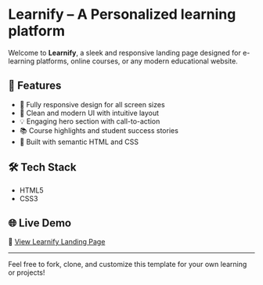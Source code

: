 # Learnify – A Personalized learning platform 

Welcome to **Learnify**, a sleek and responsive landing page designed for e-learning platforms, online courses, or any modern educational website.

## 🚀 Features

- 📱 Fully responsive design for all screen sizes
- 🎨 Clean and modern UI with intuitive layout
- 💡 Engaging hero section with call-to-action
- 📚 Course highlights and student success stories
- 🧾 Built with semantic HTML and CSS

## 🛠️ Tech Stack

- HTML5
- CSS3


## 🌐 Live Demo

🔗 [View Learnify Landing Page](https://learnify-learning-app.netlify.app/)


---

Feel free to fork, clone, and customize this template for your own learning or projects!
